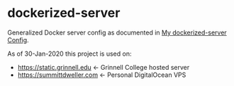 # dockerized-server

Generalized Docker server config as documented in [My dockerized-server Config](https://static.grinnell.edu/blogs/McFateM/posts/042-my-dockerized-server-config).

As of 30-Jan-2020 this project is used on:

  - https://static.grinnell.edu  <- Grinnell College hosted server
  - https://summittdweller.com   <- Personal DigitalOcean VPS
